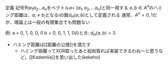 定義
記号列$a_1 a_2 ... a_n$をベクトル$a =$ [$a_1, a_2, ... a_n$]と同一視する
$a, b \in A^n$のハミング距離は、$a_i \ne b_i$となる$i$の数$d_H(a, b)$として定義される
通常、$A^n = {0, 1}$だが、理論上は一般の有限集合でも問題ない

例: a = 0, 1, 0, 0, 0  b = 0, 0, 1, 1, 0のとき: $d_H(a, b) = 3$

- ハミング距離は[[距離の公理]]を満たす
	- ハミング距離ってXOR取ったあと総和取れば実装できるわね〜と思うなど。[[Kademlia]]を思い出した(kekeho)
